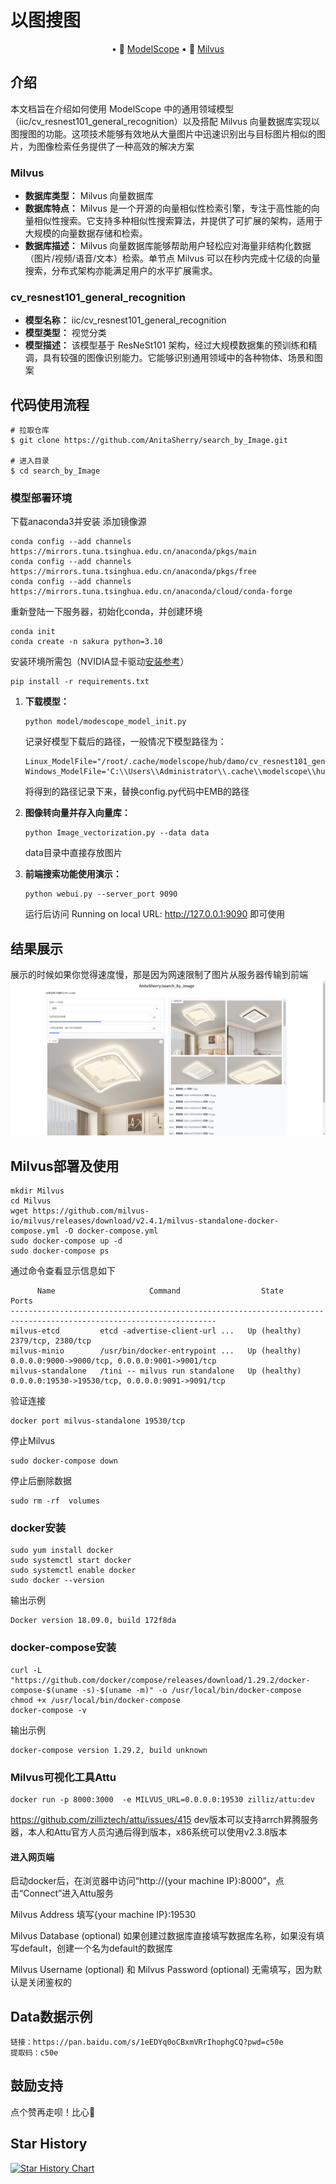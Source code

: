 # 以图搜图

<p align="center">
• 🤖 <a href="https://modelscope.cn/models/iic/cv_resnest101_general_recognition/summary" target="_blank">ModelScope</a> • 📃 <a href="https://milvus.io/" target="_blank">Milvus</a>  
</p>

## 介绍

本文档旨在介绍如何使用 ModelScope 中的通用领域模型（iic/cv_resnest101_general_recognition）以及搭配 Milvus 向量数据库实现以图搜图的功能。这项技术能够有效地从大量图片中迅速识别出与目标图片相似的图片，为图像检索任务提供了一种高效的解决方案

### Milvus

- **数据库类型：** Milvus 向量数据库
- **数据库特点：** Milvus 是一个开源的向量相似性检索引擎，专注于高性能的向量相似性搜索。它支持多种相似性搜索算法，并提供了可扩展的架构，适用于大规模的向量数据存储和检索。
- **数据库描述：** Milvus 向量数据库能够帮助用户轻松应对海量非结构化数据（图片/视频/语音/文本）检索。单节点 Milvus 可以在秒内完成十亿级的向量搜索，分布式架构亦能满足用户的水平扩展需求。

### cv_resnest101_general_recognition

- **模型名称：** iic/cv_resnest101_general_recognition
- **模型类型：** 视觉分类
- **模型描述：** 该模型基于 ResNeSt101 架构，经过大规模数据集的预训练和精调，具有较强的图像识别能力。它能够识别通用领域中的各种物体、场景和图案

## 代码使用流程
```
# 拉取仓库
$ git clone https://github.com/AnitaSherry/search_by_Image.git

# 进入目录
$ cd search_by_Image
```
### 模型部署环境
下载anaconda3并安装
添加镜像源
```
conda config --add channels https://mirrors.tuna.tsinghua.edu.cn/anaconda/pkgs/main
conda config --add channels https://mirrors.tuna.tsinghua.edu.cn/anaconda/pkgs/free
conda config --add channels https://mirrors.tuna.tsinghua.edu.cn/anaconda/cloud/conda-forge
```
重新登陆一下服务器，初始化conda，并创建环境
```
conda init
conda create -n sakura python=3.10
```
安装环境所需包（NVIDIA显卡驱动[安装参考](https://blog.csdn.net/weixin_46398647/article/details/137666448?spm=1001.2014.3001.5502)）
```
pip install -r requirements.txt
```

1. **下载模型：** 

   ```
   python model/modescope_model_init.py
   ```

   记录好模型下载后的路径，一般情况下模型路径为：

   ```
   Linux_ModelFile="/root/.cache/modelscope/hub/damo/cv_resnest101_general_recognition/pytorch_model.pt"
   Windows_ModelFile='C:\\Users\\Administrator\\.cache\\modelscope\\hub\\damo\\cv_resnest101_general_recognition\\pytorch_model.pt'
   ```
   将得到的路径记录下来，替换config.py代码中EMB的路径

2. **图像转向量并存入向量库：** 

   ```
   python Image_vectorization.py --data data
   ```

   data目录中直接存放图片

3. **前端搜索功能使用演示：** 

   ```
   python webui.py --server_port 9090
   ```

   运行后访问 Running on local URL:  http://127.0.0.1:9090 即可使用

## 结果展示
   展示的时候如果你觉得速度慢，那是因为网速限制了图片从服务器传输到前端
![alt text](example_image/image_gradio.png)

## Milvus部署及使用

```
mkdir Milvus
cd Milvus
wget https://github.com/milvus-io/milvus/releases/download/v2.4.1/milvus-standalone-docker-compose.yml -O docker-compose.yml
sudo docker-compose up -d
sudo docker-compose ps
```

通过命令查看显示信息如下

```
      Name                     Command                  State                            Ports
--------------------------------------------------------------------------------------------------------------------
milvus-etcd         etcd -advertise-client-url ...   Up (healthy)   2379/tcp, 2380/tcp
milvus-minio        /usr/bin/docker-entrypoint ...   Up (healthy)   0.0.0.0:9000->9000/tcp, 0.0.0.0:9001->9001/tcp
milvus-standalone   /tini -- milvus run standalone   Up (healthy)   0.0.0.0:19530->19530/tcp, 0.0.0.0:9091->9091/tcp
```

验证连接

```
docker port milvus-standalone 19530/tcp
```

停止Milvus

```
sudo docker-compose down
```

停止后删除数据

```
sudo rm -rf  volumes
```

### docker安装

```
sudo yum install docker
sudo systemctl start docker
sudo systemctl enable docker
sudo docker --version
```

输出示例
```
Docker version 18.09.0, build 172f8da
```
### docker-compose安装

```
curl -L "https://github.com/docker/compose/releases/download/1.29.2/docker-compose-$(uname -s)-$(uname -m)" -o /usr/local/bin/docker-compose
chmod +x /usr/local/bin/docker-compose
docker-compose -v
```

输出示例

```
docker-compose version 1.29.2, build unknown
```

### Milvus可视化工具Attu

```
docker run -p 8000:3000  -e MILVUS_URL=0.0.0.0:19530 zilliz/attu:dev
```
https://github.com/zilliztech/attu/issues/415
dev版本可以支持arrch昇腾服务器，本人和Attu官方人员沟通后得到版本，x86系统可以使用v2.3.8版本

#### 进入网页端

启动docker后，在浏览器中访问“http://{your machine IP}:8000”，点击“Connect”进入Attu服务

Milvus Address 填写{your machine IP}:19530

Milvus Database (optional) 如果创建过数据库直接填写数据库名称，如果没有填写default，创建一个名为default的数据库

Milvus Username (optional) 和 Milvus Password (optional) 无需填写，因为默认是关闭鉴权的

## Data数据示例

```
链接：https://pan.baidu.com/s/1eEDYq0oCBxmVRrIhophgCQ?pwd=c50e 
提取码：c50e
```

## 鼓励支持
 点个赞再走呗！比心💞️

## Star History
[![Star History Chart](https://api.star-history.com/svg?repos=AnitaSherry/search_by_Image&type=Date)](https://star-history.com/#AnitaSherry/search_by_Image&Date)
